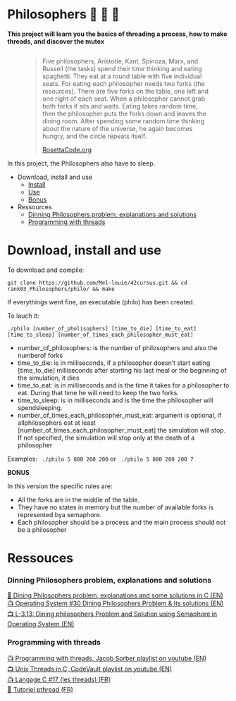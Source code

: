# Philosophers 🧵 📜    🚧 

<b>This project will learn you the basics of threading a process, how to make threads, and discover the mutex</b>


<img src=""
     alt="">

<figure>
	<blockquote>
		<p>Five philosophers, Aristotle, Kant, Spinoza, Marx, and Russell (the tasks) spend their time thinking and eating spaghetti. They eat at a round table with five individual seats. For eating each philosopher needs two forks (the resources). There are five forks on the table, one left and one right of each seat. When a philosopher cannot grab both forks it sits and waits. Eating takes random time, then the philosopher puts the forks down and leaves the dining room. After spending some random time thinking about the nature of the universe, he again becomes hungry, and the circle repeats itself.</p>
		<a href="https://rosettacode.org/wiki/Dining_philosophers">RosettaCode.org</a>
	</blockquote>
</figure>

In this project, the Philosophers also have to sleep.

- Download, install and use
	- <a href="#instal">Install</a>
	- <a href="#play">Use</a>
	- <a href="#bonus">Bonus</a>
- Ressources
	- <a href="#problem">Dinning Philosophers problem, explanations and solutions</a>
	- <a href="#thread">Programming with threads</a>


# Download, install and use

<div id=instal></div></a>To download and compile:

```git clone https://github.com/Mel-louie/42cursus.git && cd rank03_Philosophers/philo/ && make```

If everythings went fine, an executable (philo) has been created.

<div id=play></div>To lauch it:

```./philo [number_of_pholisophers] [time_to_die] [time_to_eat] [time_to_sleep] [number_of_times_each_philosopher_must_eat]```

- number_of_philosophers: is the number of philosophers and also the numberof forks
- time_to_die: is in milliseconds, if a philosopher doesn’t start eating [time_to_die] milliseconds after starting his last meal or the beginning of the simulation, it dies
- time_to_eat: is in milliseconds and is the time it takes for a philosopher to eat. During that time he will need to keep the two forks.
- time_to_sleep: is in milliseconds and is the time the philosopher will spendsleeping.
- number_of_times_each_philosopher_must_eat: argument is optional, if allphilosophers eat at least [number_of_times_each_philosopher_must_eat] the simulation will stop. If not specified, the simulation will stop only at the death of a philosopher

Examples:
``` ./philo 5 800 200 200```
or
``` ./philo 5 800 200 200 7```

<div id=bonus></div><b>BONUS</b>

In this version the specific rules are:
- All the forks are in the middle of the table.
- They have no states in memory but the number of available forks is represented bya semaphore.
- Each philosopher should be a process and the main process should not be a philosopher

# Ressouces

<h3><div id=problem></div>Dinning Philosophers problem, explanations and solutions</h3>

<a href="https://sites.cs.ucsb.edu/~rich/class/old.cs170/notes/DiningPhil/index.html">📄 Dining Philosophers problem, explanations and some solutions in C (EN)</a><br />
<a href="https://www.youtube.com/watch?v=syMOLWlGjNg">📺 Operating System #30 Dining Philosophers Problem & Its solutions (EN)</a><br />
<a href="https://www.youtube.com/watch?v=HHoB2t_B6MI">📺 L-3.13: Dining philosophers Problem and Solution using Semaphore in Operating System (EN)</a><br />

<h3><div id=thread></div>Programming with threads</h3>

<a href="https://www.youtube.com/playlist?list=PL9IEJIKnBJjFZxuqyJ9JqVYmuFZHr7CFM">📺 Programming with threads, Jacob Sorber playlist on youtube (EN)</a><br />
<a href="https://www.youtube.com/playlist?list=PLfqABt5AS4FmuQf70psXrsMLEDQXNkLq2">📺 Unix Threads in C, CodeVault playlist on youtube (EN)</a><br />
<a href="https://youtu.be/o_GbRujGCnM">📺 Langage C #17 (les threads) (FR)</a><br />
<a href="https://franckh.developpez.com/tutoriels/posix/pthreads/">📄 Tutoriel pthread (FR)</a><br />
<a href=""></a><br />
<a href=""></a><br />
<a href=""></a><br />
